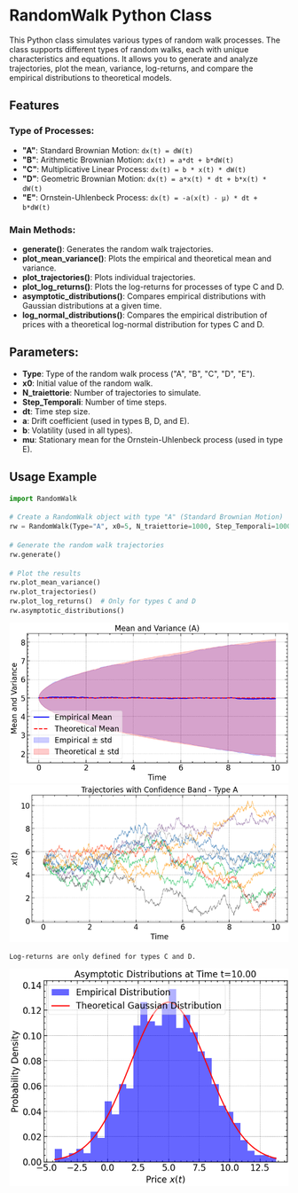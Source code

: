# RandomWalk Python Class

This Python class simulates various types of random walk processes. The class supports different types of random walks, each with unique characteristics and equations. It allows you to generate and analyze trajectories, plot the mean, variance, log-returns, and compare the empirical distributions to theoretical models.

## Features

### Type of Processes:
- **"A"**: Standard Brownian Motion: `dx(t) = dW(t)`
- **"B"**: Arithmetic Brownian Motion: `dx(t) = a*dt + b*dW(t)`
- **"C"**: Multiplicative Linear Process: `dx(t) = b * x(t) * dW(t)`
- **"D"**: Geometric Brownian Motion: `dx(t) = a*x(t) * dt + b*x(t) * dW(t)`
- **"E"**: Ornstein-Uhlenbeck Process: `dx(t) = -a(x(t) - μ) * dt + b*dW(t)`

### Main Methods:
- **generate()**: Generates the random walk trajectories.
- **plot_mean_variance()**: Plots the empirical and theoretical mean and variance.
- **plot_trajectories()**: Plots individual trajectories.
- **plot_log_returns()**: Plots the log-returns for processes of type C and D.
- **asymptotic_distributions()**: Compares empirical distributions with Gaussian distributions at a given time.
- **log_normal_distributions()**: Compares the empirical distribution of prices with a theoretical log-normal distribution for types C and D.

## Parameters:
- **Type**: Type of the random walk process ("A", "B", "C", "D", "E").
- **x0**: Initial value of the random walk.
- **N_traiettorie**: Number of trajectories to simulate.
- **Step_Temporali**: Number of time steps.
- **dt**: Time step size.
- **a**: Drift coefficient (used in types B, D, and E).
- **b**: Volatility (used in all types).
- **mu**: Stationary mean for the Ornstein-Uhlenbeck process (used in type E).


## Usage Example

```python
import RandomWalk

# Create a RandomWalk object with type "A" (Standard Brownian Motion)
rw = RandomWalk(Type="A", x0=5, N_traiettorie=1000, Step_Temporali=1000, dt=0.01, a=0.1, b=1, mu=0)

# Generate the random walk trajectories
rw.generate()

# Plot the results
rw.plot_mean_variance()
rw.plot_trajectories()
rw.plot_log_returns()  # Only for types C and D
rw.asymptotic_distributions()
```

![random walk mean and var](Mean_Var.png)
![random walk trajectories](Trajectories.png)
```
Log-returns are only defined for types C and D.
```
![random walk Asymptotic Distributions](Asymptotic_Distributions.png)

